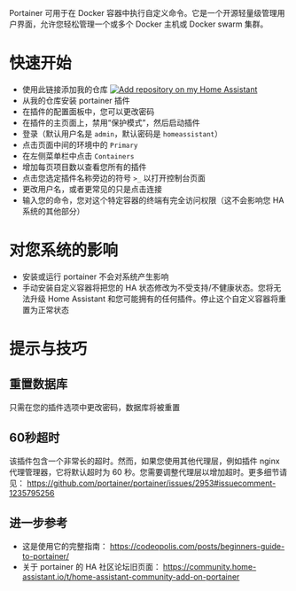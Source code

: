 Portainer 可用于在 Docker 容器中执行自定义命令。它是一个开源轻量级管理用户界面，允许您轻松管理一个或多个 Docker 主机或 Docker swarm 集群。

# 快速开始
- 使用此链接添加我的仓库
[![Add repository on my Home Assistant][repository-badge]][repository-url]
- 从我的仓库安装 portainer 插件
- 在插件的配置面板中，您可以更改密码
- 在插件的主页面上，禁用“保护模式”，然后启动插件
- 登录（默认用户名是 `admin`，默认密码是 `homeassistant`）
- 点击页面中间的环境中的 `Primary`
- 在左侧菜单栏中点击 `Containers`
- 增加每页项目数以查看您所有的插件
- 点击您选定插件名称旁边的符号 `>_` 以打开控制台页面
- 更改用户名，或者更常见的只是点击连接
- 输入您的命令，您对这个特定容器的终端有完全访问权限（这不会影响您 HA 系统的其他部分）

# 对您系统的影响
- 安装或运行 portainer 不会对系统产生影响
- 手动安装自定义容器将把您的 HA 状态修改为不受支持/不健康状态。您将无法升级 Home Assistant 和您可能拥有的任何插件。停止这个自定义容器将重置为正常状态

# 提示与技巧

## 重置数据库
只需在您的插件选项中更改密码，数据库将被重置

## 60秒超时
该插件包含一个非常长的超时。然而，如果您使用其他代理层，例如插件 nginx 代理管理器，它将默认超时为 60 秒。您需要调整代理层以增加超时。更多细节请见： https://github.com/portainer/portainer/issues/2953#issuecomment-1235795256

## 进一步参考
- 这是使用它的完整指南： https://codeopolis.com/posts/beginners-guide-to-portainer/
- 关于 portainer 的 HA 社区论坛旧页面： https://community.home-assistant.io/t/home-assistant-community-add-on-portainer

[repository-badge]: https://img.shields.io/badge/Add%20repository%20to%20my-Home%20Assistant-41BDF5?logo=home-assistant&style=for-the-badge
[repository-url]: https://my.home-assistant.io/redirect/supervisor_add_addon_repository/?repository_url=https%3A%2F%2Fgithub.com%2Falexbelgium%2Fhassio-addons